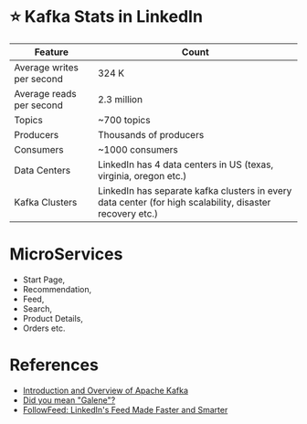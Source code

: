 # :star: Kafka Stats in LinkedIn

| Feature                   | Count                                                                                                    |
|---------------------------|----------------------------------------------------------------------------------------------------------|
| Average writes per second | 324 K                                                                                                    |
| Average reads per second  | 2.3 million                                                                                              |
| Topics                    | ~700 topics                                                                                              |
| Producers                 | Thousands of producers                                                                                   |
| Consumers                 | ~1000 consumers                                                                                          |
| Data Centers              | LinkedIn has 4 data centers in US (texas, virginia, oregon etc.)                                         |
| Kafka Clusters            | LinkedIn has separate kafka clusters in every data center (for high scalability, disaster recovery etc.) |

# MicroServices
- Start Page, 
- Recommendation, 
- Feed, 
- Search, 
- Product Details, 
- Orders etc.

# References
- [Introduction and Overview of Apache Kafka](https://www.slideshare.net/mumrah/kafka-talk-tri-hug)
- [Did you mean "Galene"?](https://engineering.linkedin.com/search/did-you-mean-galene)
- [FollowFeed: LinkedIn's Feed Made Faster and Smarter](https://engineering.linkedin.com/blog/2016/03/followfeed--linkedin-s-feed-made-faster-and-smarter)
